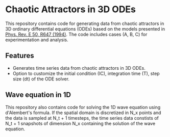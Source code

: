 # Chaotic Attractors in 3D ODEs

This repository contains code for generating data from chaotic attractors in 3D ordinary differential equations (ODEs) based on the models presented in [Phys. Rev. E 50, R647 (1994)](https://journals.aps.org/pre/pdf/10.1103/PhysRevE.50.R647). The code includes cases (A, B, C) for experimentation and analysis.

## Features

- Generates time series data from chaotic attractors in 3D ODEs.
- Option to customize the initial condition (IC), integration time (T), step size (dt) of the ODE solver.

## Wave equation in 1D
This repository also contains code for solving the 1D wave equation using d'Alembert's formula. If the spatial domain is discretized in N_x points and the data is sampled at N_t + 1 timesteps, the time series data constists of N_t + 1 snapshots of dimension N_x containing the solution of the wave equation.